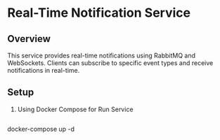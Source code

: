 # Real-Time Notification Service

## Overview

This service provides real-time notifications using RabbitMQ and WebSockets.
 Clients can subscribe to specific event types and receive notifications in real-time.

## Setup

1. Using Docker Compose for Run Service
   ```bash
  docker-compose up -d
